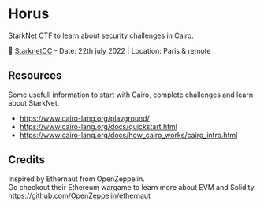 # Horus
StarkNet CTF to learn about security challenges in Cairo.

📌 [StarknetCC](https://www.starknet.cc/)  - Date: 22th july 2022 | Location: Paris & remote

## Resources
Some usefull information to start with Cairo, complete challenges and learn about StarkNet.
- https://www.cairo-lang.org/playground/
- https://www.cairo-lang.org/docs/quickstart.html
- https://www.cairo-lang.org/docs/how_cairo_works/cairo_intro.html

## Credits
Inspired by Ethernaut from OpenZeppelin.  
Go checkout their Ethereum wargame to learn more about EVM and Solidity.  
https://github.com/OpenZeppelin/ethernaut  
